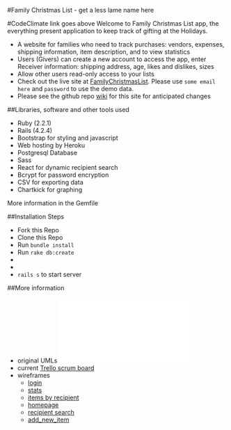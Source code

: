#Family Christmas List - get a less lame name here

#CodeClimate link goes above
Welcome to Family Christmas List app, the everything present application to keep track of gifting at the Holidays.

- A website for families who need to track purchases: vendors, expenses,
shipping information, item description, and to view statistics
- Users (Givers) can create a new account to access the app, enter
Receiver information: shipping address, age, likes and dislikes, sizes
- Allow other users read-only access to your lists
- Check out the live site at [FamilyChristmasList](https://_____.herokuapp.com).
Please use `some email here` and `password` to use the demo data.
- Please see the github repo [wiki](https://github.com/mmdotz/christmaslists/wiki) for this site for anticipated changes

<!-- photo of front page
![loginpage](/docs/frontpage.png?raw=true "Thriftory") -->

##Libraries, software and other tools used
- Ruby (2.2.1)
- Rails (4.2.4)
- Bootstrap for styling and javascript
- Web hosting by Heroku
- Postgresql Database
- Sass
- React for dynamic recipient search
- Bcrypt for password encryption
- CSV for exporting data
- Chartkick for graphing

More information in the Gemfile

##Installation Steps
- Fork this Repo
- Clone this Repo
- Run `bundle install`
- Run `rake db:create`
-
-
- `rails s` to start server

##More information
- original UMLs ![UMLs](/docs/UMLchristmaslists.pdf)
- current [Trello scrum board](https://trello.com/______)
- wireframes
	- [login](/docs/login.png)
	- [stats](/docs/stats.png)
   - [items by recipient](/docs/items_by_recipient.png)
   - [homepage](/docs/home.png)
   - [recipient search](/docs/search_recipients.png)
   - [add_new_item](/docs/add_item.png)
